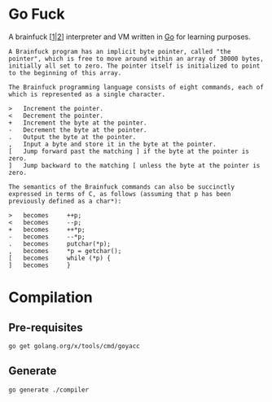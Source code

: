 # Go Fuck

A brainfuck \[[1](http://www.muppetlabs.com/~breadbox/bf/)|[2](https://en.wikipedia.org/wiki/Brainfuck)\] interpreter and VM written in [Go](https://golang.org) for learning purposes.


    A Brainfuck program has an implicit byte pointer, called "the pointer", which is free to move around within an array of 30000 bytes, initially all set to zero. The pointer itself is initialized to point to the beginning of this array.
    
    The Brainfuck programming language consists of eight commands, each of which is represented as a single character.
    
    > 	Increment the pointer.
    < 	Decrement the pointer.
    + 	Increment the byte at the pointer.
    - 	Decrement the byte at the pointer.
    . 	Output the byte at the pointer.
    , 	Input a byte and store it in the byte at the pointer.
    [ 	Jump forward past the matching ] if the byte at the pointer is zero.
    ] 	Jump backward to the matching [ unless the byte at the pointer is zero.
    
    The semantics of the Brainfuck commands can also be succinctly expressed in terms of C, as follows (assuming that p has been previously defined as a char*):
    
    > 	becomes 	++p;
    < 	becomes 	--p;
    + 	becomes 	++*p;
    - 	becomes 	--*p;
    . 	becomes 	putchar(*p);
    , 	becomes 	*p = getchar();
    [ 	becomes 	while (*p) {
    ] 	becomes 	}
    

# Compilation

## Pre-requisites

    go get golang.org/x/tools/cmd/goyacc

## Generate

    go generate ./compiler


